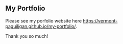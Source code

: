 ## My Portfolio

Please see my porfolio website here https://vermont-paguiligan.github.io/my-portfolio/.

Thank you so much!